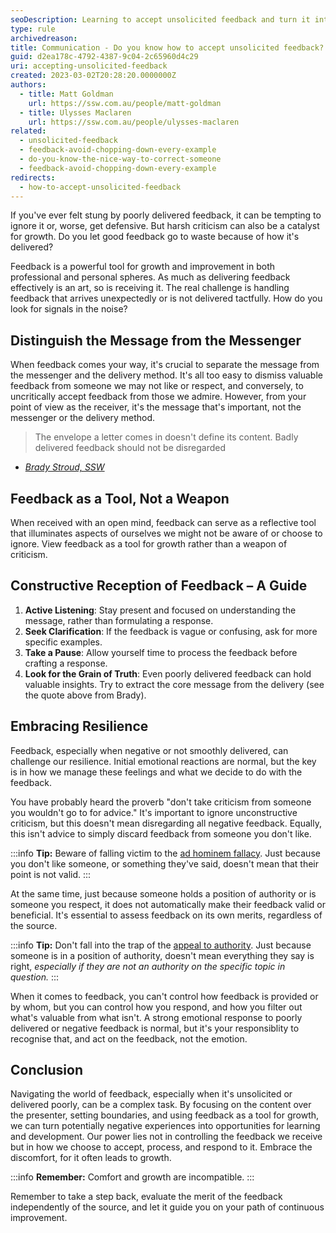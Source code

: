 ```yaml
---
seoDescription: Learning to accept unsolicited feedback and turn it into a growth opportunity requires distinguishing between the message and messenger, viewing feedback as a tool, not a weapon, and embracing resilience.
type: rule
archivedreason:
title: Communication - Do you know how to accept unsolicited feedback?
guid: d2ea178c-4792-4387-9c04-2c65960d4c29
uri: accepting-unsolicited-feedback
created: 2023-03-02T20:28:20.0000000Z
authors:
  - title: Matt Goldman
    url: https://ssw.com.au/people/matt-goldman
  - title: Ulysses Maclaren
    url: https://ssw.com.au/people/ulysses-maclaren
related:
  - unsolicited-feedback
  - feedback-avoid-chopping-down-every-example
  - do-you-know-the-nice-way-to-correct-someone
  - feedback-avoid-chopping-down-every-example
redirects:
  - how-to-accept-unsolicited-feedback
---
```


If you've ever felt stung by poorly delivered feedback, it can be tempting to ignore it or, worse, get defensive. But harsh criticism can also be a catalyst for growth. Do you let good feedback go to waste because of how it's delivered?

<!--endintro-->

Feedback is a powerful tool for growth and improvement in both professional and personal spheres. As much as delivering feedback effectively is an art, so is receiving it. The real challenge is handling feedback that arrives unexpectedly or is not delivered tactfully. How do you look for signals in the noise?

## Distinguish the Message from the Messenger

When feedback comes your way, it's crucial to separate the message from the messenger and the delivery method. It's all too easy to dismiss valuable feedback from someone we may not like or respect, and conversely, to uncritically accept feedback from those we admire. However, from your point of view as the receiver, it's the message that's important, not the messenger or the delivery method.

> The envelope a letter comes in doesn't define its content.
> Badly delivered feedback should not be disregarded

- _[Brady Stroud, SSW](https://www.ssw.com.au/people/brady-stroud/)_

## Feedback as a Tool, Not a Weapon

When received with an open mind, feedback can serve as a reflective tool that illuminates aspects of ourselves we might not be aware of or choose to ignore. View feedback as a tool for growth rather than a weapon of criticism.

## Constructive Reception of Feedback – A Guide

1. **Active Listening**: Stay present and focused on understanding the message, rather than formulating a response.
1. **Seek Clarification**: If the feedback is vague or confusing, ask for more specific examples.
1. **Take a Pause**: Allow yourself time to process the feedback before crafting a response.
1. **Look for the Grain of Truth**: Even poorly delivered feedback can hold valuable insights. Try to extract the core message from the delivery (see the quote above from Brady).

## Embracing Resilience

Feedback, especially when negative or not smoothly delivered, can challenge our resilience. Initial emotional reactions are normal, but the key is in how we manage these feelings and what we decide to do with the feedback.

You have probably heard the proverb "don't take criticism from someone you wouldn't go to for advice." It's important to ignore unconstructive criticism, but this doesn't mean disregarding all negative feedback. Equally, this isn't advice to simply discard feedback from someone you don't like.

:::info
**Tip:** Beware of falling victim to the [ad hominem fallacy](https://youtu.be/UFwU8pYX864). Just because you don't like someone, or something they've said, doesn't mean that their point is not valid.
:::

At the same time, just because someone holds a position of authority or is someone you respect, it does not automatically make their feedback valid or beneficial. It's essential to assess feedback on its own merits, regardless of the source.

:::info
**Tip:** Don't fall into the trap of the [appeal to authority](https://youtu.be/TsBtrVrFYpI). Just because someone is in a position of authority, doesn't mean everything they say is right, _especially if they are not an authority on the specific topic in question._
:::

When it comes to feedback, you can't control how feedback is provided or by whom, but you can control how you respond, and how you filter out what's valuable from what isn't. A strong emotional response to poorly delivered or negative feedback is normal, but it's your responsiblity to recognise that, and act on the feedback, not the emotion.

## Conclusion

Navigating the world of feedback, especially when it's unsolicited or delivered poorly, can be a complex task. By focusing on the content over the presenter, setting boundaries, and using feedback as a tool for growth, we can turn potentially negative experiences into opportunities for learning and development. Our power lies not in controlling the feedback we receive but in how we choose to accept, process, and respond to it. Embrace the discomfort, for it often leads to growth.

:::info
**Remember:** Comfort and growth are incompatible.
:::

Remember to take a step back, evaluate the merit of the feedback independently of the source, and let it guide you on your path of continuous improvement.
